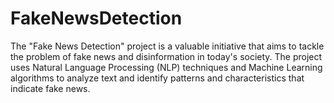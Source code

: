 # FakeNewsDetection
The "Fake News Detection" project is a valuable initiative that aims to tackle the problem of fake news and disinformation in today's society. The project uses Natural Language Processing (NLP) techniques and Machine Learning algorithms to analyze text and identify patterns and characteristics that indicate fake news. 

